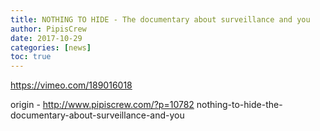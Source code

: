 ```yaml
---
title: NOTHING TO HIDE - The documentary about surveillance and you
author: PipisCrew
date: 2017-10-29
categories: [news]
toc: true
---
```


https://vimeo.com/189016018

origin - http://www.pipiscrew.com/?p=10782 nothing-to-hide-the-documentary-about-surveillance-and-you